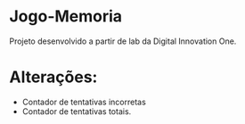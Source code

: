 # Jogo-Memoria
Projeto desenvolvido a partir de lab da Digital Innovation One. 

# Alterações:
 - Contador de tentativas incorretas 
 - Contador de tentativas totais.
